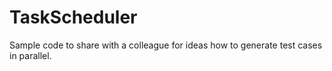 # TaskScheduler

Sample code to share with a colleague for ideas how to generate test cases in parallel.
